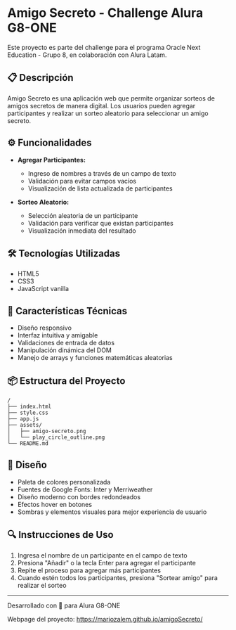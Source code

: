 # Amigo Secreto - Challenge Alura G8-ONE

Este proyecto es parte del challenge para el programa Oracle Next Education - Grupo 8, en colaboración con Alura Latam.

## 📋 Descripción

Amigo Secreto es una aplicación web que permite organizar sorteos de amigos secretos de manera digital. Los usuarios pueden agregar participantes y realizar un sorteo aleatorio para seleccionar un amigo secreto.

## ⚙️ Funcionalidades

- **Agregar Participantes:**

  - Ingreso de nombres a través de un campo de texto
  - Validación para evitar campos vacíos
  - Visualización de lista actualizada de participantes

- **Sorteo Aleatorio:**
  - Selección aleatoria de un participante
  - Validación para verificar que existan participantes
  - Visualización inmediata del resultado

## 🛠️ Tecnologías Utilizadas

- HTML5
- CSS3
- JavaScript vanilla

## 🚀 Características Técnicas

- Diseño responsivo
- Interfaz intuitiva y amigable
- Validaciones de entrada de datos
- Manipulación dinámica del DOM
- Manejo de arrays y funciones matemáticas aleatorias

## 📦 Estructura del Proyecto

```
/
├── index.html
├── style.css
├── app.js
├── assets/
│   ├── amigo-secreto.png
│   └── play_circle_outline.png
└── README.md
```

## 🎨 Diseño

- Paleta de colores personalizada
- Fuentes de Google Fonts: Inter y Merriweather
- Diseño moderno con bordes redondeados
- Efectos hover en botones
- Sombras y elementos visuales para mejor experiencia de usuario

## 🔍 Instrucciones de Uso

1. Ingresa el nombre de un participante en el campo de texto
2. Presiona "Añadir" o la tecla Enter para agregar el participante
3. Repite el proceso para agregar más participantes
4. Cuando estén todos los participantes, presiona "Sortear amigo" para realizar el sorteo

---

Desarrollado con 💙 para Alura G8-ONE

Webpage del proyecto:
https://mariozalem.github.io/amigoSecreto/
